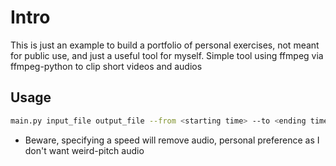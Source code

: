 # Intro
This is just an example to build a portfolio of personal exercises, not meant for public use, and just a useful tool for myself.
Simple tool using ffmpeg via ffmpeg-python to clip short videos and audios

## Usage
```bash
main.py input_file output_file --from <starting time> --to <ending time> [--speed <speed>] [--resize <new size for video>]
```
- Beware, specifying a speed will remove audio, personal preference as I don't want weird-pitch audio
